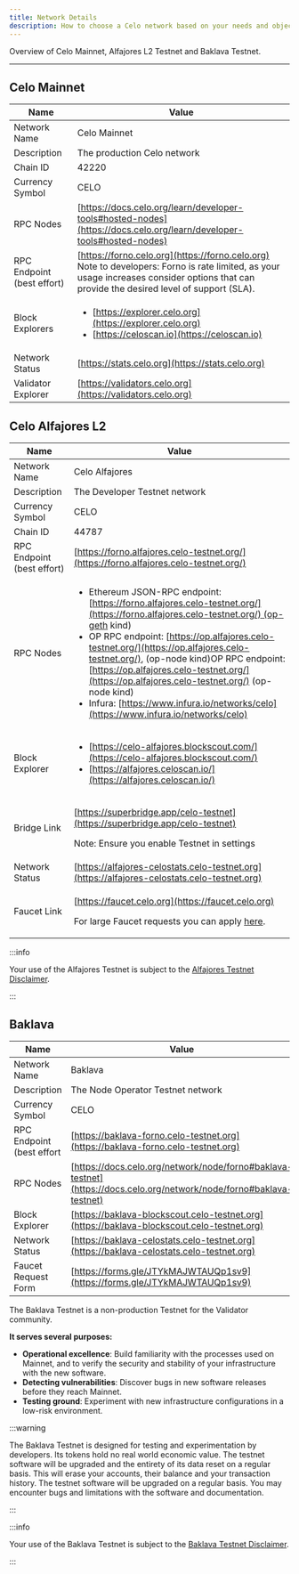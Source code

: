 ```yaml
---
title: Network Details
description: How to choose a Celo network based on your needs and objectives.
---
```


Overview of Celo Mainnet, Alfajores L2 Testnet and Baklava Testnet.

---

## Celo Mainnet

| Name                       | Value                                                                                                                                                                                           |
| -------------------------- | ----------------------------------------------------------------------------------------------------------------------------------------------------------------------------------------------- |
| Network Name               | Celo Mainnet                                                                                                                                                                                    |
| Description                | The production Celo network                                                                                                                                                                     |
| Chain ID                   | 42220                                                                                                                                                                                           |
| Currency Symbol            | CELO                                                                                                                                                                                            |
| RPC Nodes                  | [https://docs.celo.org/learn/developer-tools#hosted-nodes](https://docs.celo.org/learn/developer-tools#hosted-nodes)                                                                            |
| RPC Endpoint (best effort) | [https://forno.celo.org](https://forno.celo.org) <br/> Note to developers: Forno is rate limited, as your usage increases consider options that can provide the desired level of support (SLA). |
| Block Explorers            | <ul><li>[https://explorer.celo.org](https://explorer.celo.org)</li><li>[https://celoscan.io](https://celoscan.io)</li></ul>                                                                     |
| Network Status             | [https://stats.celo.org](https://stats.celo.org)                                                                                                                                                |
| Validator Explorer         | [https://validators.celo.org](https://validators.celo.org)                                                                                                                                      |

## Celo Alfajores L2

| Name                       | Value                                                                                                                                                                                                                                                                                                                                                                                                                                                                                   |
| -------------------------- | --------------------------------------------------------------------------------------------------------------------------------------------------------------------------------------------------------------------------------------------------------------------------------------------------------------------------------------------------------------------------------------------------------------------------------------------------------------------------------------- |
| Network Name               | Celo Alfajores                                                                                                                                                                                                                                                                                                                                                                                                                                                                          |
| Description                | The Developer Testnet network                                                                                                                                                                                                                                                                                                                                                                                                                                                           |
| Currency Symbol            | CELO                                                                                                                                                                                                                                                                                                                                                                                                                                                                                    |
| Chain ID                   | 44787                                                                                                                                                                                                                                                                                                                                                                                                                                                                                   |
| RPC Endpoint (best effort) | [https://forno.alfajores.celo-testnet.org/](https://forno.alfajores.celo-testnet.org/)                                                                                                                                                                                                                                                                                                                                                                                                  |
| RPC Nodes                  | <ul><li>Ethereum JSON-RPC endpoint: [https://forno.alfajores.celo-testnet.org/](https://forno.alfajores.celo-testnet.org/) (op-geth kind)</li><li>OP RPC endpoint: [https://op.alfajores.celo-testnet.org/](https://op.alfajores.celo-testnet.org/), (op-node kind)OP RPC endpoint: [https://op.alfajores.celo-testnet.org/](https://op.alfajores.celo-testnet.org/) (op-node kind)</li><li>Infura: [https://www.infura.io/networks/celo](https://www.infura.io/networks/celo)</li></ul> |
| Block Explorer             | <ul><li>[https://celo-alfajores.blockscout.com/](https://celo-alfajores.blockscout.com/) </li><li>[https://alfajores.celoscan.io/](https://alfajores.celoscan.io/)</li></ul>                                                                                                                                                                                                                                                                                                            |
| Bridge Link                | <p>[https://superbridge.app/celo-testnet](https://superbridge.app/celo-testnet)</p><p>Note: Ensure you enable Testnet in settings </p>                                                                                                                                                                                                                                                                                                                                                  |
| Network Status             | [https://alfajores-celostats.celo-testnet.org](https://alfajores-celostats.celo-testnet.org)                                                                                                                                                                                                                                                                                                                                                                                            |
| Faucet Link                | <p>[https://faucet.celo.org](https://faucet.celo.org)</p><p>For large Faucet requests you can apply [here](https://docs.google.com/forms/d/e/1FAIpQLSfpt3WikYt5-TsDHmUgfFCbZjmZMcWr9bO5H0csHcmMrl9sFw/viewform).</p>                                                                                                                                                                                                                                                                    |



:::info

Your use of the Alfajores Testnet is subject to the [Alfajores Testnet Disclaimer](/network/alfajores/disclaimer).

:::


## Baklava

| Name                      | Value                                                                                                                |
| ------------------------- | -------------------------------------------------------------------------------------------------------------------- |
| Network Name              | Baklava                                                                                                              |
| Description               | The Node Operator Testnet network                                                                                    |
| Currency Symbol           | CELO                                                                                                                 |
| RPC Endpoint (best effort | [https://baklava-forno.celo-testnet.org](https://baklava-forno.celo-testnet.org)                                     |
| RPC Nodes                 | [https://docs.celo.org/network/node/forno#baklava-testnet](https://docs.celo.org/network/node/forno#baklava-testnet) |
| Block Explorer            | [https://baklava-blockscout.celo-testnet.org](https://baklava-blockscout.celo-testnet.org)                           |
| Network Status            | [https://baklava-celostats.celo-testnet.org](https://baklava-celostats.celo-testnet.org)                             |
| Faucet Request Form       | [https://forms.gle/JTYkMAJWTAUQp1sv9](https://forms.gle/JTYkMAJWTAUQp1sv9)                                           |

The Baklava Testnet is a non-production Testnet for the Validator community.

**It serves several purposes:**

- **Operational excellence**: Build familiarity with the processes used on Mainnet, and to verify the security and stability of your infrastructure with the new software.
- **Detecting vulnerabilities**: Discover bugs in new software releases before they reach Mainnet.
- **Testing ground**: Experiment with new infrastructure configurations in a low-risk environment.

:::warning

The Baklava Testnet is designed for testing and experimentation by developers. Its tokens hold no real world economic value. The testnet software will be upgraded and the entirety of its data reset on a regular basis. This will erase your accounts, their balance and your transaction history. The testnet software will be upgraded on a regular basis. You may encounter bugs and limitations with the software and documentation.

:::

:::info

Your use of the Baklava Testnet is subject to the [Baklava Testnet Disclaimer](/network/baklava/disclaimer).

:::
